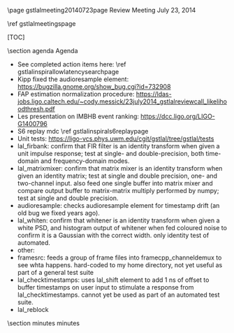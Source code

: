 \page gstlalmeeting20140723page Review Meeting July 23, 2014

\ref gstlalmeetingspage

[TOC]

\section agenda Agenda

- See completed action items here: \ref gstlalinspirallowlatencysearchpage 
- Kipp fixed the audioresample element: https://bugzilla.gnome.org/show_bug.cgi?id=732908
- FAP estimation normalization procedure: https://ldas-jobs.ligo.caltech.edu/~cody.messick/23july2014_gstlalreviewcall_likelihoodthresh.pdf 
- Les presentation on IMBHB event ranking: https://dcc.ligo.org/LIGO-G1400796
- S6 replay mdc \ref gstlalinspirals6replaypage 
- Unit tests:  https://ligo-vcs.phys.uwm.edu/cgit/gstlal/tree/gstlal/tests
 - lal_firbank:  confirm that FIR filter is an identity transform when given a unit impulse response;  test at single- and double-precision, both time-domain and frequency-domain modes.
 - lal_matrixmixer:  confirm that matrix mixer is an identity transform when given an identity matrix;  test at single and double precision, one- and two-channel input.  also feed one single buffer into matrix mixer and compare output buffer to matrix-matrix multiply performed by numpy;  test at single and double precision.
 - audioresample:  checks audioresample element for timestamp drift (an old bug we fixed years ago).
 - lal_whiten:  confirm that whitener is an identity transform when given a white PSD, and histogram output of whitener when fed coloured noise to confirm it is a Gaussian with the correct width.  only identity test of automated.
 - other:
  - framesrc:  feeds a group of frame files into framecpp_channeldemux to see whta happens.  hard-coded to my home directory, not yet useful as part of a general test suite
  - lal_checktimestamps:  uses lal_shift element to add 1 ns of offset to buffer timestamps on user input to stimulate a response from lal_checktimestamps.  cannot yet be used as part of an automated test suite.
  - lal_reblock

\section minutes minutes


